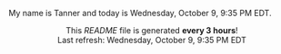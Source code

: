 My name is Tanner and today is Wednesday, October 9, 9:35 PM EDT.

<p align="center">This <i>README</i> file is generated <b>every 3 hours</b>!</br>Last refresh: Wednesday, October 9, 9:35 PM EDT<br /></p>
